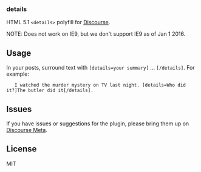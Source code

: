 ### details

HTML 5.1 `<details>` polyfill for [Discourse](https://www.discourse.org).

NOTE: Does not work on IE9, but we don't support IE9 as of Jan 1 2016.

## Usage

In your posts, surround text with `[details=your summary]` ... `[/details]`.
For example:

``` text
   I watched the murder mystery on TV last night. [details=Who did it?]The butler did it[/details].
```

## Issues

If you have issues or suggestions for the plugin, please bring them up on [Discourse Meta](https://meta.discourse.org).

## License

MIT
